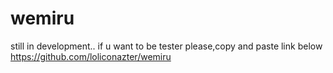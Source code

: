 # wemiru

still in development..
if u want to be tester please,copy and paste link below
https://github.com/loliconazter/wemiru
